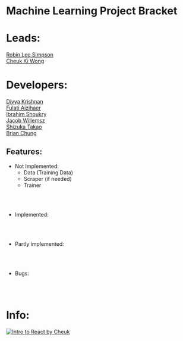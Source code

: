 
# Machine Learning Project Bracket

# Leads:
<ins> Robin Lee Simpson </ins><br />
<ins> Cheuk Ki Wong </ins><br />
# Developers:

<ins> Divya Krishnan </ins><br />
<ins> Fulati Aizihaer </ins><br />
<ins> Ibrahim Shoukry </ins><br />
<ins> Jacob Willemsz </ins><br />
<ins> Shizuka Takao </ins><br />
<ins> Brian Chung </ins><br />



## Features:

- Not Implemented:
    - Data (Training Data)
    - Scraper (if needed)
    - Trainer

<br><br>

- Implemented:


<br><br>

- Partly implemented:


<br><br>

- Bugs:


<br><br>

# Info:

[![Intro to React by Cheuk](https://i.ytimg.com/an_webp/W49yz0yF1lQ/mqdefault_6s.webp?du=3000&sqp=CNTb6JkG&rs=AOn4CLB1rwF7TEjXe_k343_Aq0vtiAfw4w)](https://www.youtube.com/watch?v=W49yz0yF1lQ)
